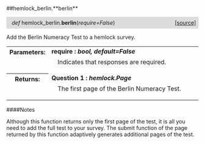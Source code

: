 <script src="https://cdn.mathjax.org/mathjax/latest/MathJax.js?config=TeX-AMS-MML_HTMLorMML" type="text/javascript"></script>

<link rel="stylesheet" href="https://assets.readthedocs.org/static/css/readthedocs-doc-embed.css" type="text/css" />

<style>
    a.src-href {
        float: right;
    }
    p.attr {
        margin-top: 0.5em;
        margin-left: 1em;
    }
    p.func-header {
        background-color: gainsboro;
        border-radius: 0.1em;
        padding: 0.5em;
        padding-left: 1em;
    }
    table.field-table {
        border-radius: 0.1em
    }
</style>##hemlock_berlin.**berlin**

<p class="func-header">
    <i>def</i> hemlock_berlin.<b>berlin</b>(<i>require=False</i>) <a class="src-href" target="_blank" href="https://github.com/dsbowen/hemlock-berlin/blob/master/hemlock_berlin/__init__.py#L9">[source]</a>
</p>

Add the Berlin Numeracy Test to a hemlock survey.

<table class="docutils field-list field-table" frame="void" rules="none">
    <col class="field-name" />
    <col class="field-body" />
    <tbody valign="top">
        <tr class="field">
    <th class="field-name"><b>Parameters:</b></td>
    <td class="field-body" width="100%"><b>require : <i>bool, default=False</i></b>
<p class="attr">
    Indicates that responses are required.
</p></td>
</tr>
<tr class="field">
    <th class="field-name"><b>Returns:</b></td>
    <td class="field-body" width="100%"><b>Question 1 : <i>hemlock.Page</i></b>
<p class="attr">
    The first page of the Berlin Numeracy Test.
</p></td>
</tr>
    </tbody>
</table>

####Notes

Although this function returns only the first page of the test, it is all
you need to add the full test to your survey. The submit function of the
page returned by this function adaptively generates additional pages of
the test.